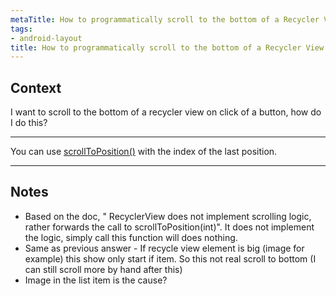 ```yaml
---
metaTitle: How to programmatically scroll to the bottom of a Recycler View
tags:
- android-layout
title: How to programmatically scroll to the bottom of a Recycler View
---
```


## Context

I want to scroll to the bottom of a recycler view on click of a button, how do I do this?



---

You can use [scrollToPosition()](http://developer.android.com/reference/android/support/v7/widget/RecyclerView.html#scrollToPosition(int)) with the index of the last position.



---

## Notes

- Based on the doc, " RecyclerView does not implement scrolling logic, rather forwards the call to scrollToPosition(int)". It does not implement the logic, simply call this function will does nothing.
- Same as previous answer - If recycle view element is big (image for example) this show only start if item. So this not real scroll to bottom (I can still scroll more by hand after this)
- Image in the list item is the cause?
